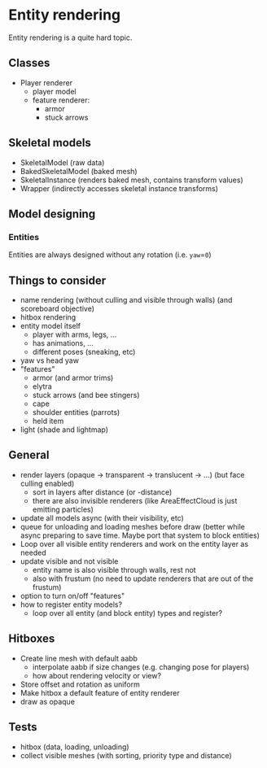 # Entity rendering

Entity rendering is a quite hard topic.

## Classes

- Player renderer
    - player model
    - feature renderer:
        - armor
        - stuck arrows

## Skeletal models

- SkeletalModel (raw data)
- BakedSkeletalModel (baked mesh)
- SkeletalInstance (renders baked mesh, contains transform values)
- Wrapper (indirectly accesses skeletal instance transforms)

## Model designing

### Entities

Entities are always designed without any rotation (i.e. `yaw`=`0`)

## Things to consider

- name rendering (without culling and visible through walls) (and scoreboard objective)
- hitbox rendering
- entity model itself
    - player with arms, legs, ...
    - has animations, ...
    - different poses (sneaking, etc)
- yaw vs head yaw
- "features"
    - armor (and armor trims)
    - elytra
    - stuck arrows (and bee stingers)
    - cape
    - shoulder entities (parrots)
    - held item
- light (shade and lightmap)

## General

- render layers (opaque -> transparent -> translucent -> ...) (but face culling enabled)
  - sort in layers after distance (or -distance)
  - there are also invisible renderers (like AreaEffectCloud is just emitting particles)
- update all models async (with their visibility, etc)
- queue for unloading and loading meshes before draw (better while async preparing to save time. Maybe port that system to block entities)
- Loop over all visible entity renderers and work on the entity layer as needed
- update visible and not visible
  - entity name is also visible through walls, rest not
  - also with frustum (no need to update renderers that are out of the frustum)
- option to turn on/off "features"
- how to register entity models?
  - loop over all entity (and block entity) types and register?

## Hitboxes

- Create line mesh with default aabb
  - interpolate aabb if size changes (e.g. changing pose for players)
  - how about rendering velocity or view?
- Store offset and rotation as uniform
- Make hitbox a default feature of entity renderer
- draw as opaque

## Tests

- hitbox (data, loading, unloading)
- collect visible meshes (with sorting, priority type and distance)
